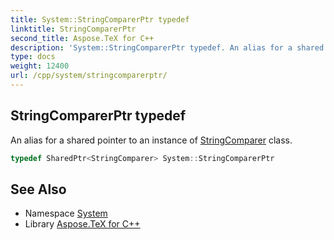 ```yaml
---
title: System::StringComparerPtr typedef
linktitle: StringComparerPtr
second_title: Aspose.TeX for C++
description: 'System::StringComparerPtr typedef. An alias for a shared pointer to an instance of StringComparer class in C++.'
type: docs
weight: 12400
url: /cpp/system/stringcomparerptr/
---
```

## StringComparerPtr typedef


An alias for a shared pointer to an instance of [StringComparer](../stringcomparer/) class.

```cpp
typedef SharedPtr<StringComparer> System::StringComparerPtr
```

## See Also

* Namespace [System](../)
* Library [Aspose.TeX for C++](../../)
